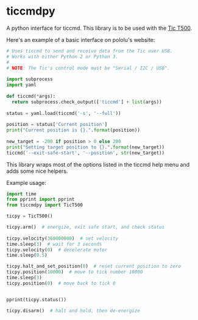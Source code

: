 # ticcmdpy
A python interface for ticcmd. This library is to be used with the [Tic T500](https://www.pololu.com/product/3134/resources).

Here's an example of a basic interface on pololu's website:
```python
# Uses ticcmd to send and receive data from the Tic over USB.
# Works with either Python 2 or Python 3.
#
# NOTE: The Tic's control mode must be "Serial / I2C / USB".
 
import subprocess
import yaml
 
def ticcmd(*args):
  return subprocess.check_output(['ticcmd'] + list(args))
 
status = yaml.load(ticcmd('-s', '--full'))
 
position = status['Current position']
print("Current position is {}.".format(position))
 
new_target = -200 if position > 0 else 200
print("Setting target position to {}.".format(new_target))
ticcmd('--exit-safe-start', '--position', str(new_target))
```

This library wraps most of the options listed in the ticcmd help menu and adds some nice helpers.

Example usage:

```python
import time
from pprint import pprint
from ticcmdpy import TicT500

ticpy = TicT500()

ticpy.arm()  # energize, exit safe start, and check status
 
ticpy.velocity(360000000)  # set velocity
time.sleep(3)  # wait for 3 seconds
ticpy.velocity(0)  # decelerate motor
time.sleep(0.5)

ticpy.halt_and_set_position(0)  # reset current position to zero
ticpy.position(10000)  # move to tick number 10000
time.sleep(3)
ticpy.position(0)  # move back to tick 0


pprint(ticpy.status())

ticpy.disarm()  # halt and hold, then de-energize
```